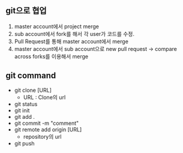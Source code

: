 ## git으로 협업
1. master account에서 project merge
2. sub account에서 fork를 해서 각 user가 코드를 수정.
3. Pull Request를 통해 master account에서 merge
4. master account에서 sub account으로 new pull request -> compare across forks를 이용해서 merge

## git command
* git clone [URL]
  + URL : Clone의 url
* git status
* git init
* git add .
* git commit -m "comment"
* git remote add origin [URL]
  + repository의 url
* git push
